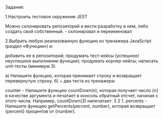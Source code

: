 Задания:

1.Настроить тестовое окружение JEST

Можно склонировать репозиторий и вести разработку в нем, либо создать свой собственный. - склонировал и переименовал

2.Выбрать любую реализованную функцию из тренажера JavaScript (раздел «Функции») и:

добавить ее в репозиторий;
продумать тест-кейсы (успешное/неуспешное выполнение функции);
продумать корнер-кейсы;
написать unit-тесты (минимум 3).

а) Напишите функцию, которая принимает строку и возвращает перевернутую строку.
б) + два теста из тренажера:

counter - Напишите функцию countDown(n), которая получает число {n} в качестве аргумента и печатает в консоль обратный отсчет, начиная с этого числа. Например, countDown(3) напечатает: 3 2 1.
percents - Напишите функцию getPercents(percent, number), которая возвращает {percent} процентов от {number}.
